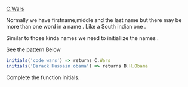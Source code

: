 [C.Wars](https://www.codewars.com/kata/cwars/train)

Normally we have firstname,middle and the last name but there may be more than one word in a name . Like a South indian one .

Similar to those kinda names we need to initiallize the names .

See the pattern Below
```js
initials('code wars') => returns C.Wars 
initials('Barack Hussain obama') => returns B.H.Obama
```
Complete the function initials.